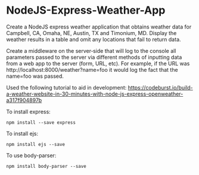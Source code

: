 # NodeJS-Express-Weather-App

Create a NodeJS express weather application that obtains weather data for Campbell, CA, Omaha, NE, Austin, TX and Timonium, MD. Display the weather results in a table and omit any locations that fail to return data.

Create a middleware on the server‐side that will log to the console all parameters passed to the server via different methods of inputting data from a web app to the server (form, URL, etc). For example, if the URL was http://localhost:8000/weather?name=foo it would log the fact that the name=foo was passed.

Used the following tutorial to aid in development:
https://codeburst.io/build-a-weather-website-in-30-minutes-with-node-js-express-openweather-a317f904897b

To install express:
<pre><code>npm install --save express</code></pre>

To install ejs:
<pre><code>npm install ejs --save</code></pre>

To use body-parser:
<pre><code>npm install body-parser --save</code></pre>

